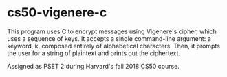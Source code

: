 # cs50-vigenere-c
This program uses C to encrypt messages using Vigenere's cipher, which uses a sequence of keys. It accepts a single command-line argument: a keyword, k, composed entirely of alphabetical characters. Then, it prompts the user for a string of plaintext and prints out the ciphertext.

Assigned as PSET 2 during Harvard's fall 2018 CS50 course.
